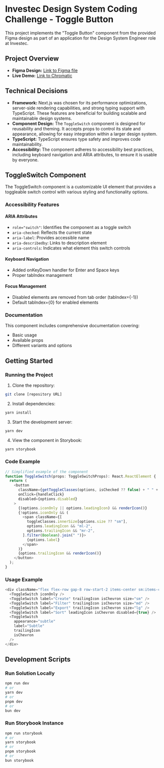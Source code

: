 # Investec Design System Coding Challenge - Toggle Button

This project implements the "Toggle Button" component from the provided Figma design as part of an application for the Design System Engineer role at Investec.

## Project Overview

- **Figma Design:** [Link to Figma file](https://www.figma.com/design/b5NswTkSDEC3igrYkqfdf4/IDS---Assessment-(2024-11-13-Jaco-Kotzee)?node-id=1-9954&t=8AkGpGfa2JEYZbYv-1)
- **Live Demo:** [Link to Chromatic](https://www.chromatic.com/library?appId=673b9400d5550feb1975d271)

## Technical Decisions

- **Framework:** Next.js was chosen for its performance optimizations, server-side rendering capabilities, and strong typing support with TypeScript. These features are beneficial for building scalable and maintainable design systems.
- **Component Design:** The `ToggleSwitch` component is designed for reusability and theming. It accepts props to control its state and appearance, allowing for easy integration within a larger design system.
- **TypeScript:** TypeScript ensures type safety and improves code maintainability.
- **Accessibility:** The component adheres to accessibility best practices, including keyboard navigation and ARIA attributes, to ensure it is usable by everyone.

## ToggleSwitch Component

The ToggleSwitch component is a customizable UI element that provides a toggleable switch control with various styling and functionality options.

### Accessibility Features

#### ARIA Attributes
- `role="switch"`: Identifies the component as a toggle switch
- `aria-checked`: Reflects the current state
- `aria-label`: Provides accessible name
- `aria-describedby`: Links to description element
- `aria-controls`: Indicates what element this switch controls

#### Keyboard Navigation
- Added onKeyDown handler for Enter and Space keys
- Proper tabIndex management

#### Focus Management
- Disabled elements are removed from tab order (tabIndex={-1})
- Default tabIndex={0} for enabled elements

### Documentation
This component includes comprehensive documentation covering:
- Basic usage
- Available props
- Different variants and options

## Getting Started

### Running the Project

1. Clone the repository:
```bash
git clone [repository URL]
```

2. Install dependencies:
```bash
yarn install
```

3. Start the development server:
```bash
yarn dev
```

4. View the component in Storybook:
```bash
yarn storybook
```

### Code Example

```typescript
// Simplified example of the component
function ToggleSwitch(props: ToggleSwitchProps): React.ReactElement {
  return (
    <button 
      className={getToggleClasses(options, isChecked ?? false) + " " + toggleClasses.outerSize[options.size ?? "sm"]}
      onClick={handleClick}
      disabled={options.disabled}
    >
      {(options.iconOnly || options.leadingIcon) && renderIcon()} 
      {!options.iconOnly && (
        <span className={[
          toggleClasses.innerSize[options.size ?? "sm"],
          options.leadingIcon && "ml-2", 
          options.trailingIcon && "mr-2", 
        ].filter(Boolean).join(" ")}>
          {options.label} 
        </span>
      )}
      {options.trailingIcon && renderIcon()} 
    </button>
  );
}
```

### Usage Example
```typescript
<div className="flex flex-row gap-8 row-start-2 items-center sm:items-center">
  <ToggleSwitch iconOnly />
  <ToggleSwitch label="Create" trailingIcon isChevron size="sm" />
  <ToggleSwitch label="Filter" trailingIcon isChevron size="md" />
  <ToggleSwitch label="Export" trailingIcon isChevron size="lg" />
  <ToggleSwitch label="Sort" leadingIcon isChevron disabled={true} />
  <ToggleSwitch
    appearance="subtle"
    label="Subtle"
    trailingIcon
    isChevron
  />
</div>
```

## Development Scripts

### Run Solution Locally
```bash
npm run dev
# or
yarn dev
# or
pnpm dev
# or
bun dev
```

### Run Storybook Instance
```bash
npm run storybook
# or
yarn storybook
# or
pnpm storybook
# or
bun storybook
```



